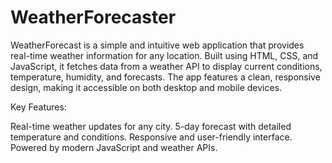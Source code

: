 # WeatherForecaster
WeatherForecast is a simple and intuitive web application that provides real-time weather information for any location. Built using HTML, CSS, and JavaScript, it fetches data from a weather API to display current conditions, temperature, humidity, and forecasts. The app features a clean, responsive design, making it accessible on both desktop and mobile devices.

Key Features:

Real-time weather updates for any city.
5-day forecast with detailed temperature and conditions.
Responsive and user-friendly interface.
Powered by modern JavaScript and weather APIs.
